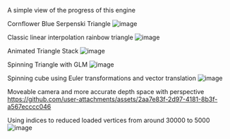 A simple view of the progress of this engine

Cornflower Blue Serpenski Triangle
![image](https://github.com/user-attachments/assets/a9e7e205-b744-49fb-8609-fb45d2a06d4c)

Classic linear interpolation rainbow triangle
![image](https://github.com/user-attachments/assets/c7bcfd73-8c12-4297-82a8-b78bc15fd869)

Animated Triangle Stack
![image](https://github.com/user-attachments/assets/b36a4f76-1ce0-4cba-a5c4-235f2dc195b8)

Spinning Triangle with GLM
![image](https://github.com/user-attachments/assets/4b0db2c2-5379-4a7d-9de3-44b2f50e7f27)

Spinning cube using Euler transformations and vector translation
![image](https://github.com/user-attachments/assets/5ea2cadf-5a82-4e19-944b-6b09d7ff8c6f)

Moveable camera and more accurate depth space with perspective
https://github.com/user-attachments/assets/2aa7e83f-2d97-4181-8b3f-a567ecccc046

Using indices to reduced loaded vertices from around 30000 to 5000
![image](https://github.com/user-attachments/assets/052884d4-970f-48e2-9167-f387c07e5907)


